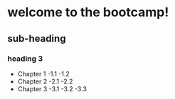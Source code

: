 # welcome to the bootcamp!
## sub-heading
### heading 3

- Chapter 1
  -1.1
  -1.2
- Chapter 2
  -2.1
  -2.2
- Chapter 3
  -3.1
  -3.2
  -3.3